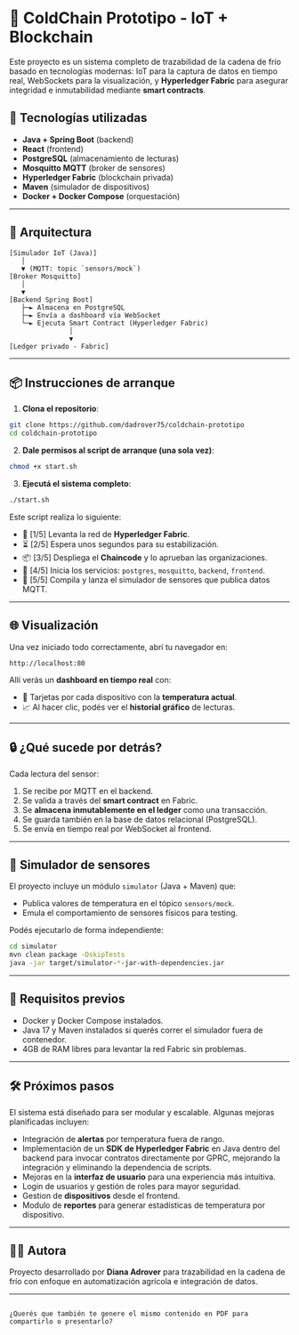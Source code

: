 
# 🧊 ColdChain Prototipo - IoT + Blockchain

Este proyecto es un sistema completo de trazabilidad de la cadena de frío basado en tecnologías modernas: IoT para la captura de datos en tiempo real, WebSockets para la visualización, y **Hyperledger Fabric** para asegurar integridad e inmutabilidad mediante **smart contracts**.

## 🚀 Tecnologías utilizadas

- **Java + Spring Boot** (backend)
- **React** (frontend)
- **PostgreSQL** (almacenamiento de lecturas)
- **Mosquitto MQTT** (broker de sensores)
- **Hyperledger Fabric** (blockchain privada)
- **Maven** (simulador de dispositivos)
- **Docker + Docker Compose** (orquestación)

---

## 🧱 Arquitectura

```text
[Simulador IoT (Java)]
   │
   ▼ (MQTT: topic `sensors/mock`)
[Broker Mosquitto]
   │
   ▼
[Backend Spring Boot]
   ├─► Almacena en PostgreSQL
   ├─► Envía a dashboard vía WebSocket
   └─► Ejecuta Smart Contract (Hyperledger Fabric)
               │
               ▼
[Ledger privado - Fabric]
````

---

## 📦 Instrucciones de arranque

1. **Clona el repositorio**:

```bash
git clone https://github.com/dadrover75/coldchain-prototipo
cd coldchain-prototipo
```

2. **Dale permisos al script de arranque (una sola vez)**:

```bash
chmod +x start.sh
```

3. **Ejecutá el sistema completo**:

```bash
./start.sh
```

Este script realiza lo siguiente:

* 📡 \[1/5] Levanta la red de **Hyperledger Fabric**.
* ⏳ \[2/5] Espera unos segundos para su estabilización.
* 📦 \[3/5] Despliega el **Chaincode** y lo aprueban las organizaciones.
* 🔗 \[4/5] Inicia los servicios: `postgres`, `mosquitto`, `backend`, `frontend`.
* 🧪 \[5/5] Compila y lanza el simulador de sensores que publica datos MQTT.

---

## 🌐 Visualización

Una vez iniciado todo correctamente, abrí tu navegador en:

```
http://localhost:80
```

Allí verás un **dashboard en tiempo real** con:

* 🔴 Tarjetas por cada dispositivo con la **temperatura actual**.
* 📈 Al hacer clic, podés ver el **historial gráfico** de lecturas.

---

## 🔒 ¿Qué sucede por detrás?

Cada lectura del sensor:

1. Se recibe por MQTT en el backend.
2. Se valida a través del **smart contract** en Fabric.
3. Se **almacena inmutablemente en el ledger** como una transacción.
4. Se guarda también en la base de datos relacional (PostgreSQL).
5. Se envía en tiempo real por WebSocket al frontend.

---

## 🧪 Simulador de sensores

El proyecto incluye un módulo `simulator` (Java + Maven) que:

* Publica valores de temperatura en el tópico `sensors/mock`.
* Emula el comportamiento de sensores físicos para testing.

Podés ejecutarlo de forma independiente:

```bash
cd simulator
mvn clean package -DskipTests
java -jar target/simulator-*-jar-with-dependencies.jar
```

---

## 📌 Requisitos previos

* Docker y Docker Compose instalados.
* Java 17 y Maven instalados si querés correr el simulador fuera de contenedor.
* 4GB de RAM libres para levantar la red Fabric sin problemas.

---

## 🛠️ Próximos pasos

El sistema está diseñado para ser modular y escalable. Algunas mejoras planificadas incluyen:

* Integración de **alertas** por temperatura fuera de rango.
* Implementación de un **SDK de Hyperledger Fabric** en Java dentro del backend para invocar contratos directamente por GPRC, mejorando la integración y eliminando la dependencia de scripts.
* Mejoras en la **interfaz de usuario** para una experiencia más intuitiva.
* Login de usuarios y gestión de roles para mayor seguridad.
* Gestion de **dispositivos**  desde el frontend.
* Modulo de **reportes** para generar estadísticas de temperatura por dispositivo.

---

## 🧑‍💻 Autora

Proyecto desarrollado por **Diana Adrover** para trazabilidad en la cadena de frío con enfoque en automatización agrícola e integración de datos.

---

```

¿Querés que también te genere el mismo contenido en PDF para compartirlo o presentarlo?
```
